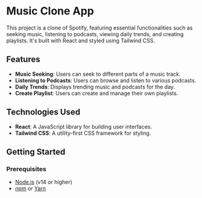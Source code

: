 # Music Clone App

This project is a clone of Spotify, featuring essential functionalities such as seeking music, listening to podcasts, viewing daily trends, and creating playlists. It's built with React and styled using Tailwind CSS.

## Features

- **Music Seeking**: Users can seek to different parts of a music track.
- **Listening to Podcasts**: Users can browse and listen to various podcasts.
- **Daily Trends**: Displays trending music and podcasts for the day.
- **Create Playlist**: Users can create and manage their own playlists.

## Technologies Used

- **React**: A JavaScript library for building user interfaces.
- **Tailwind CSS**: A utility-first CSS framework for styling.

## Getting Started

### Prerequisites

- [Node.js](https://nodejs.org/) (v14 or higher)
- [npm](https://www.npmjs.com/) or [Yarn](https://classic.yarnpkg.com/)

